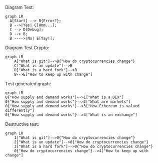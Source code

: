 Diagram Test:
``` mermaid
graph LR
  A[Start] --> B{Error?};
  B -->|Yes| C[Hmm...];
  C --> D[Debug];
  D --> B;
  B ---->|No| E[Yay!];
```

Diagram Test Crypto:

```mermaid
graph LR
    A["What is git"]-->B{"How do cryptocurrencies change"}
    C["What is an update"]-->B
    D["What is a hard fork"]-->B
    B-->E["How to keep up with change"]
```

Test generated graph:

```mermaid
graph LR
0{"How supply and demand works"}-->1["What is a DEX"]
0{"How supply and demand works"}-->2["What are markets"]
0{"How supply and demand works"}-->3["How Ethereum is valued differently"]
0{"How supply and demand works"}-->4["What is an exchange"]
```













Destructive test:

```mermaid
graph LR
    1["What is git"]-->0{"How do cryptocurrencies change"}
    2["What is an update"]-->0{"How do cryptocurrencies change"}
    3["What is a hard fork"]-->0{"How do cryptocurrencies change"}
    0{"How do cryptocurrencies change"}-->4["How to keep up with change"]
```